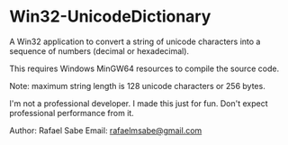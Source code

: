 # Win32-UnicodeDictionary
A Win32 application to convert a string of unicode characters into a sequence of numbers (decimal or hexadecimal).

This requires Windows MinGW64 resources to compile the source code.

Note: maximum string length is 128 unicode characters or 256 bytes.

I'm not a professional developer. I made this just for fun. Don't expect professional performance from it.

Author: Rafael Sabe
Email: rafaelmsabe@gmail.com
